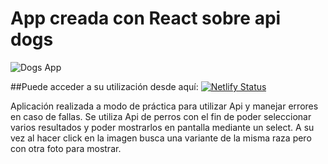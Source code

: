 # App creada con React sobre api dogs
![Dogs App](https://user-images.githubusercontent.com/78183135/132419345-fb7a0b00-a679-4df9-9a20-f7b7295ea168.gif)

##Puede acceder a su utilización desde aquí:
[![Netlify Status](https://api.netlify.com/api/v1/badges/e8fc892e-a881-4ff2-8579-0b1b89b187c8/deploy-status)](https://app.netlify.com/sites/dog-razas-api/)

Aplicación realizada a modo de práctica para utilizar Api y manejar errores en caso de fallas. Se utiliza Api de perros con el fin de poder seleccionar varios resultados y poder mostrarlos en pantalla mediante un select. A su vez al hacer click en la imagen busca una variante de la misma raza pero con otra foto para mostrar.

